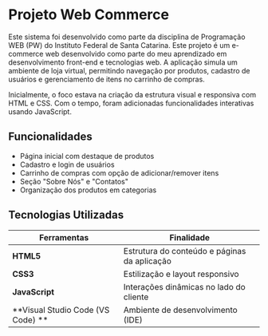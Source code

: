 #  Projeto Web Commerce
Este sistema foi desenvolvido como parte da disciplina de Programação WEB (PW) do Instituto Federal de Santa Catarina. 
Este projeto é um e-commerce web desenvolvido como parte do meu aprendizado em desenvolvimento front-end e tecnologias web. A aplicação simula um ambiente de loja virtual, permitindo navegação por produtos, cadastro de usuários e gerenciamento de itens no carrinho de compras.

Inicialmente, o foco estava na criação da estrutura visual e responsiva com HTML e CSS. Com o tempo, foram adicionadas funcionalidades interativas usando JavaScript.

##  Funcionalidades

- Página inicial com destaque de produtos
- Cadastro e login de usuários
- Carrinho de compras com opção de adicionar/remover itens
- Seção "Sobre Nós" e "Contatos"
- Organização dos produtos em categorias

## Tecnologias Utilizadas

| Ferramentas             | Finalidade                                                       |
|-------------------------|------------------------------------------------------------------|
| **HTML5**               | Estrutura do conteúdo e páginas da aplicação                    |
| **CSS3**                | Estilização e layout responsivo                                 |
| **JavaScript**          | Interações dinâmicas no lado do cliente                         |
| **Visual Studio Code (VS Code)	**             | Ambiente de desenvolvimento (IDE)                               |


